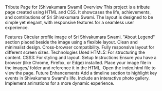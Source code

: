 Tribute Page for [Shivakumara Swami]
Overview
This project is a tribute page created using HTML and CSS. It showcases the life, achievements, and contributions of Sri Shivakumara Swami. The layout is designed to be simple yet elegant, with responsive features for a seamless user experience.

Features
Circular profile image of Sri Shivakumara Swami.
"About Legend" section placed beside the image using a flexible layout.
Clean and minimalist design.
Cross-browser compatibility.
Fully responsive layout for different screen sizes.
Technologies Used
HTML5: For structuring the content.
CSS3: For styling and layout.
Setup Instructions
Ensure you have a browser (like Chrome, Firefox, or Edge) installed.
Place your image file in the images/ folder and reference it in the HTML.
Open the index.html file to view the page.
Future Enhancements
Add a timeline section to highlight key events in Shivakumara Swami's life.
Include an interactive photo gallery.
Implement animations for a more dynamic experience.
